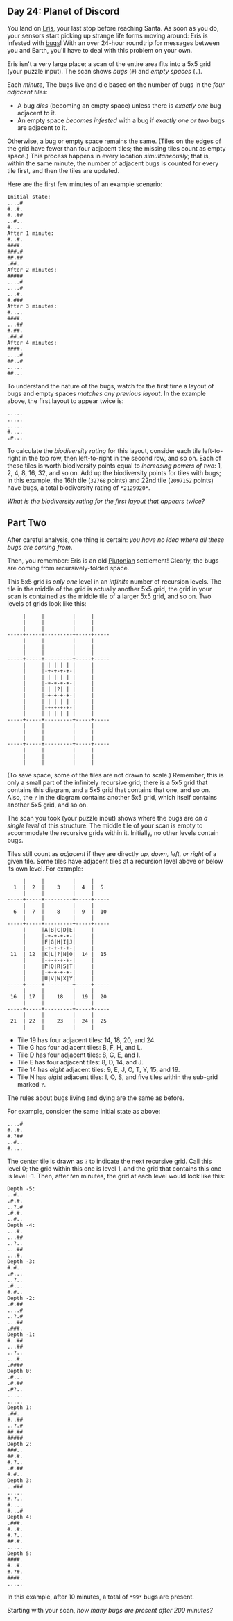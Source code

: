 Day 24: Planet of Discord
-------------------------

You land on [Eris](https://en.wikipedia.org/wiki/Eris_(dwarf_planet)), your last stop before reaching Santa. As soon as you do, your sensors start picking up strange life forms moving around: Eris is infested with [bugs](https://www.nationalgeographic.org/thisday/sep9/worlds-first-computer-bug/)! With an over 24-hour roundtrip for messages between you and Earth, you'll have to deal with this problem on your own.


Eris isn't a very large place; a scan of the entire area fits into a 5x5 grid (your puzzle input). The scan shows *bugs* (`#`) and *empty spaces* (`.`).


Each *minute*, The bugs live and die based on the number of bugs in the *four adjacent tiles*:


* A bug *dies* (becoming an empty space) unless there is *exactly one* bug adjacent to it.
* An empty space *becomes infested* with a bug if *exactly one or two* bugs are adjacent to it.


Otherwise, a bug or empty space remains the same. (Tiles on the edges of the grid have fewer than four adjacent tiles; the missing tiles count as empty space.) This process happens in every location *simultaneously*; that is, within the same minute, the number of adjacent bugs is counted for every tile first, and then the tiles are updated.


Here are the first few minutes of an example scenario:



```
Initial state:
....#
#..#.
#..##
..#..
#....
After 1 minute:
#..#.
####.
###.#
##.##
.##..
After 2 minutes:
#####
....#
....#
...#.
#.###
After 3 minutes:
#....
####.
...##
#.##.
.##.#
After 4 minutes:
####.
....#
##..#
.....
##...

```

To understand the nature of the bugs, watch for the first time a layout of bugs and empty spaces *matches any previous layout*. In the example above, the first layout to appear twice is:



```
.....
.....
.....
#....
.#...

```

To calculate the *biodiversity rating* for this layout, consider each tile left-to-right in the top row, then left-to-right in the second row, and so on. Each of these tiles is worth biodiversity points equal to *increasing powers of two*: 1, 2, 4, 8, 16, 32, and so on. Add up the biodiversity points for tiles with bugs; in this example, the 16th tile (`32768` points) and 22nd tile (`2097152` points) have bugs, a total biodiversity rating of `*2129920*`.


*What is the biodiversity rating for the first layout that appears twice?*


Part Two
--------

After careful analysis, one thing is certain: *you have no idea where all these bugs are coming from*.


Then, you remember: Eris is an old [Plutonian](20) settlement! Clearly, the bugs are coming from recursively-folded space.


This 5x5 grid is *only one* level in an *infinite* number of recursion levels. The tile in the middle of the grid is actually another 5x5 grid, the grid in your scan is contained as the middle tile of a larger 5x5 grid, and so on. Two levels of grids look like this:



```
     |     |         |     |     
     |     |         |     |     
     |     |         |     |     
-----+-----+---------+-----+-----
     |     |         |     |     
     |     |         |     |     
     |     |         |     |     
-----+-----+---------+-----+-----
     |     | | | | | |     |     
     |     |-+-+-+-+-|     |     
     |     | | | | | |     |     
     |     |-+-+-+-+-|     |     
     |     | | |?| | |     |     
     |     |-+-+-+-+-|     |     
     |     | | | | | |     |     
     |     |-+-+-+-+-|     |     
     |     | | | | | |     |     
-----+-----+---------+-----+-----
     |     |         |     |     
     |     |         |     |     
     |     |         |     |     
-----+-----+---------+-----+-----
     |     |         |     |     
     |     |         |     |     
     |     |         |     |     

```

(To save space, some of the tiles are not drawn to scale.) Remember, this is only a small part of the infinitely recursive grid; there is a 5x5 grid that contains this diagram, and a 5x5 grid that contains that one, and so on. Also, the `?` in the diagram contains another 5x5 grid, which itself contains another 5x5 grid, and so on.


The scan you took (your puzzle input) shows where the bugs are *on a single level* of this structure. The middle tile of your scan is empty to accommodate the recursive grids within it. Initially, no other levels contain bugs.


Tiles still count as *adjacent* if they are directly *up, down, left, or right* of a given tile. Some tiles have adjacent tiles at a recursion level above or below its own level. For example:



```
     |     |         |     |     
  1  |  2  |    3    |  4  |  5  
     |     |         |     |     
-----+-----+---------+-----+-----
     |     |         |     |     
  6  |  7  |    8    |  9  |  10 
     |     |         |     |     
-----+-----+---------+-----+-----
     |     |A|B|C|D|E|     |     
     |     |-+-+-+-+-|     |     
     |     |F|G|H|I|J|     |     
     |     |-+-+-+-+-|     |     
 11  | 12  |K|L|?|N|O|  14 |  15 
     |     |-+-+-+-+-|     |     
     |     |P|Q|R|S|T|     |     
     |     |-+-+-+-+-|     |     
     |     |U|V|W|X|Y|     |     
-----+-----+---------+-----+-----
     |     |         |     |     
 16  | 17  |    18   |  19 |  20 
     |     |         |     |     
-----+-----+---------+-----+-----
     |     |         |     |     
 21  | 22  |    23   |  24 |  25 
     |     |         |     |     

```

* Tile 19 has four adjacent tiles: 14, 18, 20, and 24.
* Tile G has four adjacent tiles: B, F, H, and L.
* Tile D has four adjacent tiles: 8, C, E, and I.
* Tile E has four adjacent tiles: 8, D, 14, and J.
* Tile 14 has *eight* adjacent tiles: 9, E, J, O, T, Y, 15, and 19.
* Tile N has *eight* adjacent tiles: I, O, S, and five tiles within the sub-grid marked `?`.


The rules about bugs living and dying are the same as before.


For example, consider the same initial state as above:



```
....#
#..#.
#.?##
..#..
#....

```

The center tile is drawn as `?` to indicate the next recursive grid. Call this level 0; the grid within this one is level 1, and the grid that contains this one is level -1. Then, after *ten* minutes, the grid at each level would look like this:



```
Depth -5:
..#..
.#.#.
..?.#
.#.#.
..#..
Depth -4:
...#.
...##
..?..
...##
...#.
Depth -3:
#.#..
.#...
..?..
.#...
#.#..
Depth -2:
.#.##
....#
..?.#
...##
.###.
Depth -1:
#..##
...##
..?..
...#.
.####
Depth 0:
.#...
.#.##
.#?..
.....
.....
Depth 1:
.##..
#..##
..?.#
##.##
#####
Depth 2:
###..
##.#.
#.?..
.#.##
#.#..
Depth 3:
..###
.....
#.?..
#....
#...#
Depth 4:
.###.
#..#.
#.?..
##.#.
.....
Depth 5:
####.
#..#.
#.?#.
####.
.....

```

In this example, after 10 minutes, a total of `*99*` bugs are present.


Starting with your scan, *how many bugs are present after 200 minutes?*


